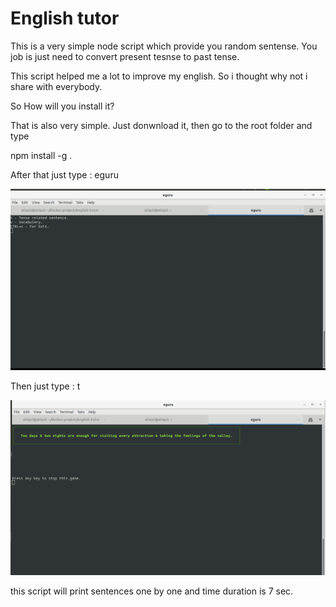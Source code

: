 # English tutor

This is a very simple node script which provide you random sentense.
You job is just need to convert present tesnse to past tense.

This script helped me a lot to improve my english. So i thought why not i share with everybody.

So How will you install it?

That is also very simple. Just donwnload it, then go to the root folder and type

npm install -g .

After that just type : eguru

<div align="center">
    <img src="1.png" width="1000px"></img> 
</div>

Then just type : t

<div align="center">
    <img src="2.png" width="1000px"></img> 
</div>

this script will print sentences one by one and time duration is 7 sec.
